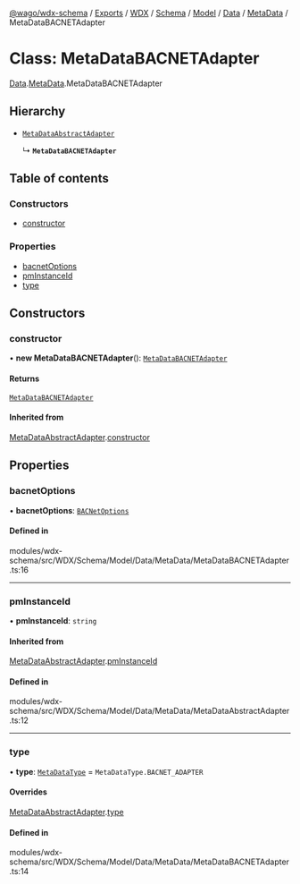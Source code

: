 [@wago/wdx-schema](../README.md) / [Exports](../modules.md) / [WDX](../modules/WDX.md) / [Schema](../modules/WDX.Schema.md) / [Model](../modules/WDX.Schema.Model.md) / [Data](../modules/WDX.Schema.Model.Data.md) / [MetaData](../modules/WDX.Schema.Model.Data.MetaData.md) / MetaDataBACNETAdapter

# Class: MetaDataBACNETAdapter

[Data](../modules/WDX.Schema.Model.Data.md).[MetaData](../modules/WDX.Schema.Model.Data.MetaData.md).MetaDataBACNETAdapter

## Hierarchy

- [`MetaDataAbstractAdapter`](WDX.Schema.Model.Data.MetaData.MetaDataAbstractAdapter.md)

  ↳ **`MetaDataBACNETAdapter`**

## Table of contents

### Constructors

- [constructor](WDX.Schema.Model.Data.MetaData.MetaDataBACNETAdapter.md#constructor)

### Properties

- [bacnetOptions](WDX.Schema.Model.Data.MetaData.MetaDataBACNETAdapter.md#bacnetoptions)
- [pmInstanceId](WDX.Schema.Model.Data.MetaData.MetaDataBACNETAdapter.md#pminstanceid)
- [type](WDX.Schema.Model.Data.MetaData.MetaDataBACNETAdapter.md#type)

## Constructors

### constructor

• **new MetaDataBACNETAdapter**(): [`MetaDataBACNETAdapter`](WDX.Schema.Model.Data.MetaData.MetaDataBACNETAdapter.md)

#### Returns

[`MetaDataBACNETAdapter`](WDX.Schema.Model.Data.MetaData.MetaDataBACNETAdapter.md)

#### Inherited from

[MetaDataAbstractAdapter](WDX.Schema.Model.Data.MetaData.MetaDataAbstractAdapter.md).[constructor](WDX.Schema.Model.Data.MetaData.MetaDataAbstractAdapter.md#constructor)

## Properties

### bacnetOptions

• **bacnetOptions**: [`BACNetOptions`](WDX.Schema.Model.Instance.DataAdapter.BACNetOptions.md)

#### Defined in

modules/wdx-schema/src/WDX/Schema/Model/Data/MetaData/MetaDataBACNETAdapter.ts:16

___

### pmInstanceId

• **pmInstanceId**: `string`

#### Inherited from

[MetaDataAbstractAdapter](WDX.Schema.Model.Data.MetaData.MetaDataAbstractAdapter.md).[pmInstanceId](WDX.Schema.Model.Data.MetaData.MetaDataAbstractAdapter.md#pminstanceid)

#### Defined in

modules/wdx-schema/src/WDX/Schema/Model/Data/MetaData/MetaDataAbstractAdapter.ts:12

___

### type

• **type**: [`MetaDataType`](../enums/WDX.Schema.Model.Data.MetaData.MetaDataType.md) = `MetaDataType.BACNET_ADAPTER`

#### Overrides

[MetaDataAbstractAdapter](WDX.Schema.Model.Data.MetaData.MetaDataAbstractAdapter.md).[type](WDX.Schema.Model.Data.MetaData.MetaDataAbstractAdapter.md#type)

#### Defined in

modules/wdx-schema/src/WDX/Schema/Model/Data/MetaData/MetaDataBACNETAdapter.ts:14

